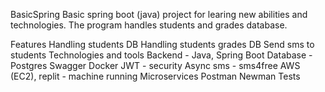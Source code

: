 BasicSpring
Basic spring boot (java) project for learing new abilities and technologies. The program handles students and grades database.

Features
Handling students DB
Handling students grades DB
Send sms to students
Technologies and tools
Backend - Java, Spring Boot
Database - Postgres
Swagger
Docker
JWT - security
Async sms - sms4free
AWS (EC2), replit - machine running
Microservices
Postman
Newman
Tests
